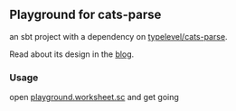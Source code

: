 ## Playground for cats-parse

an sbt project with a dependency on [typelevel/cats-parse](https://github.com/typelevel/cats-parse).

Read about its design in the [blog](https://posco.medium.com/designing-a-parsing-library-in-scala-d5076de52536).

### Usage

open [playground.worksheet.sc](src/main/scala/playground.worksheet.sc) and get going

